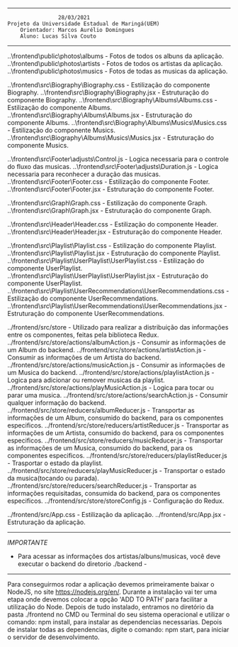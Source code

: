 ----------------------------------------------------------------
                    28/03/2021
    Projeto da Universidade Estadual de Maringá(UEM)
        Orientador: Marcos Aurélio Domingues
        Aluno: Lucas Silva Couto
----------------------------------------------------------------

..\frontend\public\photos\albums - Fotos de todos os albuns da aplicação.
..\frontend\public\photos\artists - Fotos de todos os artistas da aplicação.
..\frontend\public\photos\musics - Fotos de todas as musicas da aplicação.

..\frontend\src\Biography\Biography.css - Estilização do componente Biography.
..\frontend\src\Biography\Biography.jsx - Estruturação do componente Biography.
..\frontend\src\Biography\Albums\Albums.css - Estilização do componente Albums.
..\frontend\src\Biography\Albums\Albums.jsx - Estruturação do componente Albums.
..\frontend\src\Biography\Albums\Musics\Musics.css - Estilização do componente Musics.
..\frontend\src\Biography\Albums\Musics\Musics.jsx - Estruturação do componente Musics.

..\frontend\src\Footer\adjusts\Control.js - Logica necessaria para o controle do fluxo das musicas.
..\frontend\src\Footer\adjusts\Duration.js - Logica necessaria para reconhecer a duração das musicas.
..\frontend\src\Footer\Footer.css - Estilização do componente Footer.
..\frontend\src\Footer\Footer.jsx - Estruturação do componente Footer.

..\frontend\src\Graph\Graph.css - Estilização do componente Graph.
..\frontend\src\Graph\Graph.jsx - Estruturação do componente Graph.

..\frontend\src\Header\Header.css - Estilização do componente Header.
..\frontend\src\Header\Header.jsx - Estruturação do componente Header.

..\frontend\src\Playlist\Playlist.css - Estilização do componente Playlist.
..\frontend\src\Playlist\Playlist.jsx - Estruturação do componente Playlist.
..\frontend\src\Playlist\UserPlaylist\UserPlaylist.css - Estilização do componente UserPlaylist.
..\frontend\src\Playlist\UserPlaylist\UserPlaylist.jsx - Estruturação do componente UserPlaylist.
..\frontend\src\Playlist\UserRecommendations\UserRecommendations.css - Estilização do componente UserRecommendations.
..\frontend\src\Playlist\UserRecommendations\UserRecommendations.jsx - Estruturação do componente UserRecommendations.


../frontend/src/store - Utilizado para realizar a distribuição das informações entre os componentes, feitas pela biblioteca Redux.
../frontend/src/store/actions/albumAction.js - Consumir as informações de um Album do backend.
../frontend/src/store/actions/artistAction.js - Consumir as informações de um Artista do backend.
../frontend/src/store/actions/musicAction.js - Consumir as informações de um Musica do backend.
../frontend/src/store/actions/playlistAction.js - Logica para adicionar ou remover musicas da playlist.
../frontend/src/store/actions/playMusicAction.js - Logica para tocar ou parar uma musica.
../frontend/src/store/actions/searchAction.js - Consumir qualquer informação do backend.
../frontend/src/store/reducers/albumReducer.js - Transportar as informações de um Album, consumido do backend, para os componentes especificos.
../frontend/src/store/reducers/artistReducer.js - Transportar as informações de um Artista, consumido do backend, para os componentes especificos.
../frontend/src/store/reducers/musicReducer.js - Transportar as informações de um Musica, consumido do backend, para os componentes especificos.
../frontend/src/store/reducers/playlistReducer.js - Trasportar o estado da playlist.
../frontend/src/store/reducers/playMusicReducer.js - Transportar o estado da musica(tocando ou parada).
../frontend/src/store/reducers/searchReducer.js - Transportar as informações requisitadas, consumida do backend, para os componentes especificos.
../frontend/src/store/storeConfig.js - Configuração do Redux.

../frontend/src/App.css - Estilização da aplicação.
../frontend/src/App.jsx - Estruturação da aplicação.

----------------------------------------------------------------
*IMPORTANTE*
- Para acessar as informações dos artistas/albuns/musicas, você deve executar o backend do diretorio ./backend -
----------------------------------------------------------------
Para conseguirmos rodar a aplicação devemos primeiramente baixar o NodeJS, no site https://nodejs.org/en/.
Durante a instalação vai ter uma etapa onde devemos colocar a opção 'ADD TO PATH' para facilitar a utilização do Node.
Depois de tudo instalado, entramos no diretório da pasta ./frontend no CMD ou Terminal do seu sistema operacional e utilizar o comando: npm install, para instalar as dependencias necessarias.
Depois de instalar todas as dependencias, digite o comando: npm start, para iniciar o servidor de desenvolvimento.